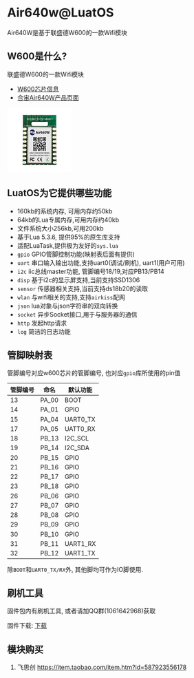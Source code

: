 # Air640w@LuatOS

Air640W是基于联盛德W600的一款Wifi模块

## W600是什么?

联盛德W600的一款Wifi模块

* [W600芯片信息](http://www.winnermicro.com/html/1/156/158/497.html)
* [合宙Air640W产品页面](http://www.openluat.com/Product/wifi/Air640W.html)

![](air640w.jpg)

## LuatOS为它提供哪些功能

* 160kb的系统内存, 可用内存约50kb
* 64kb的Lua专属内存,可用内存约40kb
* 文件系统大小256kb,可用200kb
* 基于Lua 5.3.6, 提供95%的原生库支持
* 适配LuaTask,提供极为友好的`sys.lua`
* `gpio`  GPIO管脚控制功能(映射表后面有提供)
* `uart`  串口输入输出功能,支持uart0(调试/刷机), uart1(用户可用)
* `i2c`  iic总线master功能, 管脚编号18/19,对应PB13/PB14
* `disp`  基于i2c的显示屏支持,当前支持SSD1306
* `sensor`  传感器相关支持,当前支持ds18b20的读取
* `wlan` 与wifi相关的支持,支持`airkiss`配网
* `json` lua对象与json字符串的双向转换
* `socket` 异步Socket接口,用于与服务器的通信
* `http` 发起http请求
* `log` 简洁的日志功能

## 管脚映射表

管脚编号对应w600芯片的管脚编号, 也对应`gpio`库所使用的pin值

管脚编号|命名|默认功能|
-------|----|-------|
13     |PA_00| BOOT |
14     |PA_01| GPIO |
15     |PA_04| UART0_TX |
17     |PA_05| UATT0_RX |
18     |PB_13| I2C_SCL |
19     |PB_14| I2C_SDA |
20     |PB_15| GPIO |
21     |PB_16| GPIO |
22     |PB_17| GPIO |
23     |PB_18| GPIO |
26     |PB_06| GPIO |
27     |PB_07| GPIO |
28     |PB_08| GPIO |
29     |PB_09| GPIO |
30     |PB_10| GPIO |
31     |PB_11| UART1_RX |
32     |PB_12| UART1_TX |

除`BOOT`和`UART0_TX/RX`外, 其他脚均可作为IO脚使用.

## 刷机工具

固件包内有刷机工具, 或者请加QQ群(1061642968)获取

固件下载: [下载](https://github.com/openLuat/LuatOS/releases)

## 模块购买

1. 飞思创 https://item.taobao.com/item.htm?id=587923556178

